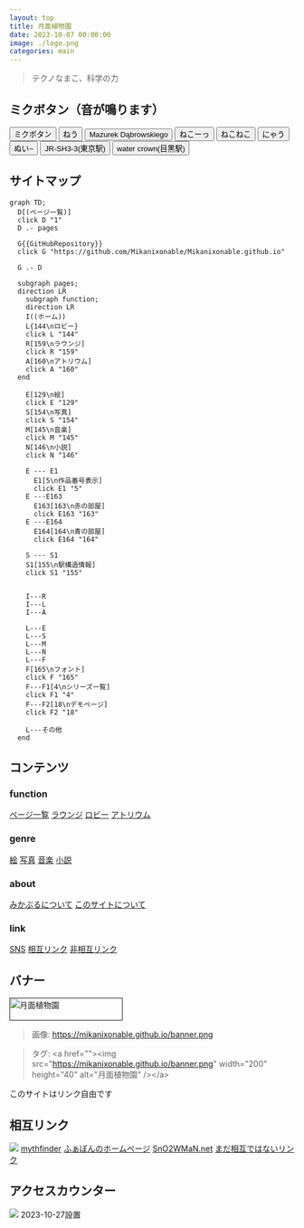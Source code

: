 ```yaml
---
layout: top
title: 月面植物園
date: 2023-10-07 00:00:00
image: ./logo.png
categories: main
---
```


<blockquote>
  <p id="quote">テクノなまこ、科学の力</p>
</blockquote>

## ミクボタン（音が鳴ります）

  <div class="mikuButton">
    <button onclick="btn('./musics/1.mp3', this)">ミクボタン</button>
    <button onclick="btn('./musics/2.mp3', this)">ねう</button>
    <button class="poland" onclick="btn('./musics/3_1.mp3', this)">Mazurek Dąbrowskiego</button>
    <button onclick="btn('./musics/4.mp3', this)">ねこーっ</button>
    <button onclick="btn('./musics/5.mp3', this)">ねこねこ</button>
    <button onclick="btn('./musics/6.mp3', this)">にゃう</button>
    <button onclick="btn('./musics/7.mp3', this)">ぬい~</button>
    <button onclick="btn('./musics/21.mp3', this)">JR-SH3-3(東京駅)</button>
        <button onclick="btn('./musics/100.mp3', this)">water crown(目黒駅)</button>
  </div>

## サイトマップ
~~~mermaid
graph TD;
  D[(ページ一覧)]
  click D "1"
  D .- pages

  G{{GitHubRepository}}
  click G "https://github.com/Mikanixonable/Mikanixonable.github.io"

  G .- D

  subgraph pages;
  direction LR
    subgraph function;
    direction LR
    I((ホーム))
    L{144\nロビー}
    click L "144"
    R[159\nラウンジ]
    click R "159"
    A[160\nアトリウム]
    click A "160"
  end

    E[129\n絵]
    click E "129"
    S[154\n写真]
    click S "154"
    M[145\n音楽]
    click M "145"
    N[146\n小説]
    click N "146"

    E --- E1
      E1[5\n作品番号表示]
      click E1 "5"
    E ---E163
      E163[163\n赤の部屋]
      click E163 "163"
    E ---E164
      E164[164\n青の部屋]
      click E164 "164"
    
    S --- S1
    S1[155\n駅構造情報]
    click S1 "155"


    I---R
    I---L
    I---A

    L---E
    L---S
    L---M
    L---N
    L---F
    F[165\nフォント]
    click F "165"
    F---F1[4\nシリーズ一覧]
    click F1 "4"
    F---F2[18\nデモページ]
    click F2 "18"

    L---その他
  end
~~~


## コンテンツ
### function
[ページ一覧](1)
[ラウンジ](159)
[ロビー](144)
[アトリウム](160)

### genre
[絵](129)
[写真](154)
[音楽](145)
[小説](146)

### about
[みかぶるについて](143)
[このサイトについて](37)

### link
[SNS](132)
[相互リンク](135)
[非相互リンク](142)


## バナー
<a href=""><img src="https://mikanixonable.github.io/banner.png" width="200" height="40" alt="月面植物園" /></a>  
> 画像: https://mikanixonable.github.io/banner.png  

>タグ: &lt;a href="">&lt;img src="https://mikanixonable.github.io/banner.png" width="200" height="40" alt="月面植物園" />&lt;/a>

このサイトはリンク自由です

## 相互リンク
<div id=sougo>

[![](https://ideoaves.github.io/banner.png)](https://ideoaves.github.io/)
[mythfinder](https://haxibami.net/)
[ふぁぼんのホームページ](https://fabon.info)
[SnO2WMaN.net](https://sno2wman.net/)
[まだ相互ではないリンク](142)

</div>

## アクセスカウンター
![](https://count.getloli.com/get/@:mikanixonable)
2023-10-27設置